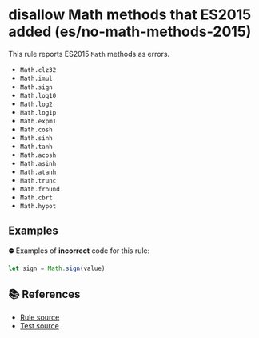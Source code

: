 # disallow Math methods that ES2015 added (es/no-math-methods-2015)

This rule reports ES2015 `Math` methods as errors.

- `Math.clz32`
- `Math.imul`
- `Math.sign`
- `Math.log10`
- `Math.log2`
- `Math.log1p`
- `Math.expm1`
- `Math.cosh`
- `Math.sinh`
- `Math.tanh`
- `Math.acosh`
- `Math.asinh`
- `Math.atanh`
- `Math.trunc`
- `Math.fround`
- `Math.cbrt`
- `Math.hypot`

## Examples

⛔ Examples of **incorrect** code for this rule:

```js
let sign = Math.sign(value)
```

## 📚 References

- [Rule source](../../lib/rules/no-math-methods-2015.js)
- [Test source](../../tests/lib/rules/no-math-methods-2015.js)
